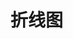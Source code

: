 # 折线图

<script setup>
    let data=[{name:'单折线',code:'AnSingleLine'},{name:'面积多折线',code:'AnMultiLineArea'}]
</script>

<element :data="data"></element>
